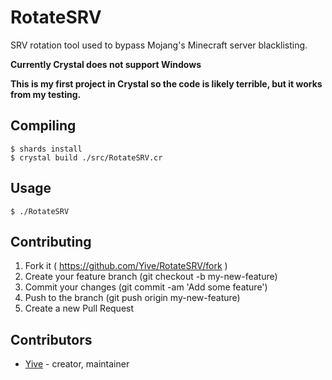 # RotateSRV

SRV rotation tool used to bypass Mojang's Minecraft server blacklisting.

**Currently Crystal does not support Windows**

**This is my first project in Crystal so the code is likely terrible, but it works from my testing.**

## Compiling

```
$ shards install
$ crystal build ./src/RotateSRV.cr
```

## Usage

```
$ ./RotateSRV
```

## Contributing

1. Fork it ( https://github.com/Yive/RotateSRV/fork )
2. Create your feature branch (git checkout -b my-new-feature)
3. Commit your changes (git commit -am 'Add some feature')
4. Push to the branch (git push origin my-new-feature)
5. Create a new Pull Request

## Contributors

- [Yive](https://github.com/Yive) - creator, maintainer
